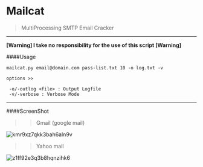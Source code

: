 # Mailcat

> MultiProcessing SMTP Email Cracker

*** 

**[Warning] I take no responsibility for the use of this script [Warning]**

####Usage
```
mailcat.py email@domain.com pass-list.txt 10 -o log.txt -v

options >> 

 -o/-outlog <file> : Output Logfile
 -v/-verbose : Verbose Mode 
```
***
####ScreenShot
>> Gmail (google mail)

![kmr9xz7qkk3bah6aln9v](https://cloud.githubusercontent.com/assets/6250203/9010093/94815ee2-3794-11e5-98aa-3d909f80a049.png)
>> Yahoo mail

![z1ff92e3q3b8hqnzihk6](https://cloud.githubusercontent.com/assets/6250203/9010107/9dc9f946-3794-11e5-915c-e5414aa84096.png)


